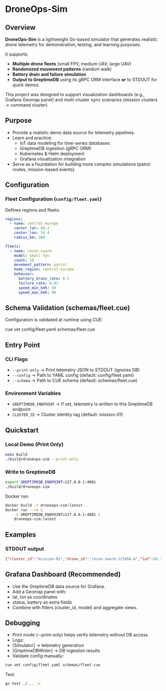 # DroneOps-Sim

## Overview

**DroneOps-Sim** is a lightweight Go-based simulator that generates realistic drone telemetry for demonstration, testing, and learning purposes.

It supports:

- **Multiple drone fleets** (small FPV, medium UAV, large UAV)
- **Randomized movement patterns** (random walk)
- **Battery drain and failure simulation**
- **Output to GreptimeDB** using its gRPC ORM interface **or** to STDOUT for quick demos

This project was designed to support visualization dashboards (e.g., Grafana Geomap panel) and multi-cluster sync scenarios (mission clusters → command cluster).

## Purpose

- Provide a realistic demo data source for telemetry pipelines.
- Learn and practice:
  - IoT data modeling for time-series databases
  - GreptimeDB ingestion (gRPC ORM)
  - Kubernetes & Helm deployment
  - Grafana visualization integration
- Serve as a foundation for building more complex simulations (patrol routes, mission-based events).

## Configuration

### Fleet Configuration (`config/fleet.yaml`)

Defines regions and fleets:
```yaml
regions:
  - name: central-europe
    center_lat: 48.2
    center_lon: 16.4
    radius_km: 300

fleets:
  - name: recon-swarm
    model: small-fpv
    count: 20
    movement_pattern: patrol
    home_region: central-europe
    behavior:
      battery_drain_rate: 0.5
      failure_rate: 0.02
      speed_min_kmh: 50
      speed_max_kmh: 90
```

## Schema Validation (schemas/fleet.cue)

Configuration is validated at runtime using CUE:

cue vet config/fleet.yaml schemas/fleet.cue

## Entry Point

### CLI Flags

-	`--print-only` → Print telemetry JSON to STDOUT (ignores DB)
-	`--config` → Path to YAML config (default: config/fleet.yaml)
-	`--schema` → Path to CUE schema (default: schemas/fleet.cue)

### Environment Variables

-	`GREPTIMEDB_ENDPOINT` → If set, telemetry is written to this GreptimeDB endpoint
-	`CLUSTER_ID` → Cluster identity tag (default: mission-01)

## Quickstart

### Local Demo (Print Only)

```bash
make build
./build/droneops-sim --print-only
```

### Write to GreptimeDB

```bash
export GREPTIMEDB_ENDPOINT=127.0.0.1:4001
./build/droneops-sim
```

Docker run:

```bash
docker build -t droneops-sim:latest .
docker run --rm \
    -e GREPTIMEDB_ENDPOINT=127.0.0.1:4001 \
    droneops-sim:latest
```

## Examples

### STDOUT output

```json
{"cluster_id":"mission-01","drone_id":"recon-swarm-123456-A","lat":48.2023,"lon":16.4098,"alt":100.5,"battery":99.5,"status":"ok","synced_to_json":"[]","ts":"2025-07-23T12:34:56Z"}
```

## Grafana Dashboard (Recommended)

- Use the GreptimeDB data source for Grafana.
- Add a Geomap panel with:
- lat, lon as coordinates
- status, battery as extra fields
- Combine with filters (cluster_id, model) and aggregate views.

## Debugging

- Print mode (--print-only) helps verify telemetry without DB access.
- Logs:
- [Simulator] → telemetry generation
- [GreptimeDBWriter] → DB ingestion results
- Validate config manually:

```bash
cue vet config/fleet.yaml schemas/fleet.cue
```

Test:

```bash
go test ./... -v
```
